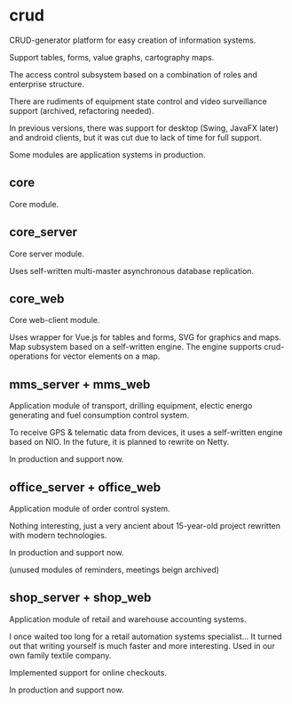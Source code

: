 # crud

CRUD-generator platform for easy creation of information systems.

Support tables, forms, value graphs, cartography maps. 

The access control subsystem based on a combination of roles and enterprise structure.  

There are rudiments of equipment state control and video surveillance support (archived, refactoring needed).

In previous versions, there was support for desktop (Swing, JavaFX later) and android clients, but it was cut due to lack of time for full support.

Some modules are application systems in production.  

## core

Core module.

## core_server

Core server module.

Uses self-written multi-master asynchronous database replication.

## core_web

Core web-client module.

Uses wrapper for Vue.js for tables and forms, SVG for graphics and maps.
Map subsystem based on a self-written engine. The engine supports crud-operations for vector elements on a map. 

## mms_server + mms_web

Application module of transport, drilling equipment, electic energo generating and fuel consumption control system.

To receive GPS & telematic data from devices, it uses a self-written engine based on NIO. In the future, it is planned to rewrite on Netty.

In production and support now.

## office_server + office_web

Application module of order control system. 

Nothing interesting, just a very ancient about 15-year-old project rewritten with modern technologies.

In production and support now.

(unused modules of reminders, meetings beign archived)

## shop_server + shop_web

Application module of retail and warehouse accounting systems.

I once waited too long for a retail automation systems specialist...
It turned out that writing yourself is much faster and more interesting.
Used in our own family textile company.

Implemented support for online checkouts.

In production and support now.

